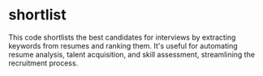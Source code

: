 # shortlist
 This code shortlists the best candidates for interviews by extracting keywords from resumes and ranking them. It's useful for automating resume analysis, talent acquisition, and skill assessment, streamlining the recruitment process.
